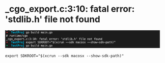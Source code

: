 # \_cgo\_export.c:3:10: fatal error: 'stdlib.h' file not found

![](<../../../../.gitbook/assets/изображение (1) (1).png>)

```
export SDKROOT="$(xcrun --sdk macosx --show-sdk-path)"
```

